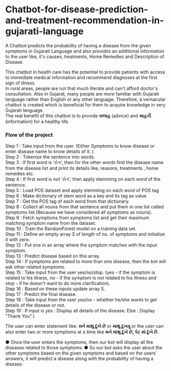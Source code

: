 # Chatbot-for-disease-prediction-and-treatment-recommendation-in-gujarati-language


A Chatbot predicts the probability of having a disease from the given symptoms in Gujarati Language and also provides an additional information to the user like, it's causes, treatments, Home Remedies and Description of Disease.


This chatbot in health care has the potential to provide patients with access to immediate medical information and recommend diagnoses at the first sign of illness.\
In rural areas, people are not that much literate and can't afford doctor's consultation. Also in Gujarat, many people are more familiar with Gujarati language rather than English or any other language. Therefore, a vernacular chatbot is created which is beneficial for them to acquire knowledge in very Gujarati language.\
The real benefit of this chatbot is to provide **સલાહ** (advice) and **માહતી** (information) for a healthy life.


### Flow of the project

Step 1 : Take input from the user. (Either Symptoms to know disease or enter disease name to know details of it. )\
Step 2 : Tokenize the sentence into words.\
Step 3 : If first word is ‘રોગ’, then for the other words find the disease name from the disease list and print its details like, reasons, treatments , home remedies etc.\
Step 4 : If first word is not ‘રોગ’, then apply stemming on each word of the sentence.\
Step 5 : Load POS dataset and apply stemming on each word of POS tag\
Step 6 : Make dictionary of stem word as a key and its tag as value\
Step 7 : Get the POS tag of each word from that dictionary.\
Step 8 : Collect all nouns from that sentence and put them in one list called symptoms list.(Because we have considered all symptoms as nouns).\
Step 9 : Fetch symptoms from symptoms list and get their maximum matching symptom name from the dataset.\
Step 10 : Train the RandomForest model on a training data set.\
Step 11 : Define an empty array S of length of no. of symptoms and initialize it with zero.\
Step 12 : Put one in an array where the symptom matches with the input symptom.\
Step 13 : Predict disease based on this array.\
Step 14 : If symptoms are related to more than one disease, then the bot will ask other related symptoms.\
Step 15 : Take input from the user yes/no/stop. (yes - if the symptom is related to his illness, no - if the symptom is not related to his illness and stop - if he doesn't want to do more clarification).\
Step 16 : Based on these inputs update array S.\
Step 17 : Predict the final disease.\
Step 18 : Take input from the user yes/no - whether he/she wants to get details of the
disease or not.\
Step 19 : If input is yes : Display all details of the disease. Else : Display "Thank You".\



The user can enter statement like: **મને માથુ દુખે છે** or **માથુ દુખવુ** or the user can also enter two or more symptoms at a time like **મને માથુ દુખે છે, પેટ માં
દુખે છે.**

● Once the user enters the symptoms, then our bot will display all the diseases related to those symptoms.
● So our bot asks the user about the other symptoms based on the given symptoms and based on the users’ answers, it will predict a disease along with the probability
of having a disease.
